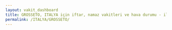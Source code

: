 ```yaml
---
layout: vakit_dashboard
title: GROSSETO, ITALYA için iftar, namaz vakitleri ve hava durumu - ilçe/eyalet seç
permalink: /ITALYA/GROSSETO/
---
```


<script type="text/javascript">
  var GLOBAL_COUNTRY = 'ITALYA';
  var GLOBAL_CITY = 'GROSSETO';
  var GLOBAL_STATE = '';
  var lat = 72;
  var lon = 21;
</script>
